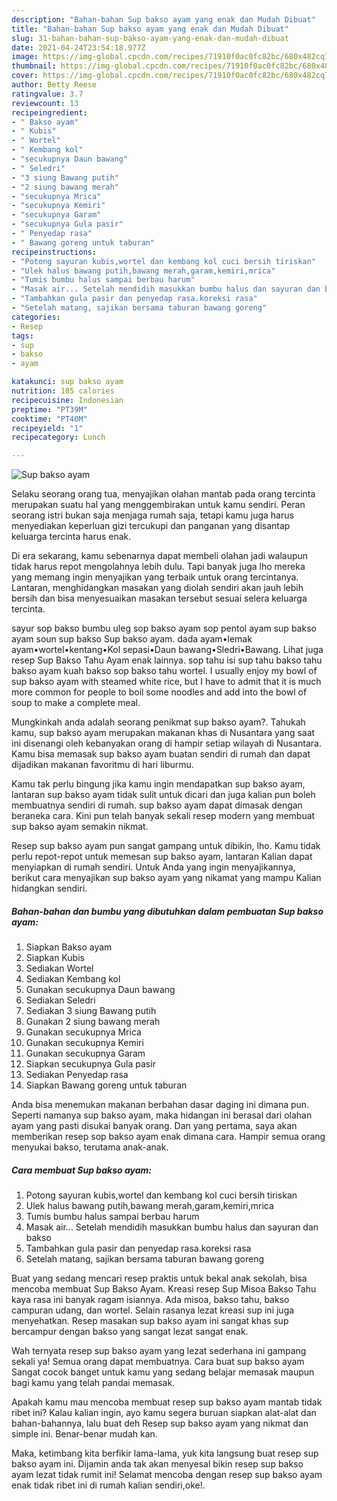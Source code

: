 ```yaml
---
description: "Bahan-bahan Sup bakso ayam yang enak dan Mudah Dibuat"
title: "Bahan-bahan Sup bakso ayam yang enak dan Mudah Dibuat"
slug: 31-bahan-bahan-sup-bakso-ayam-yang-enak-dan-mudah-dibuat
date: 2021-04-24T23:54:18.977Z
image: https://img-global.cpcdn.com/recipes/71910f0ac0fc82bc/680x482cq70/sup-bakso-ayam-foto-resep-utama.jpg
thumbnail: https://img-global.cpcdn.com/recipes/71910f0ac0fc82bc/680x482cq70/sup-bakso-ayam-foto-resep-utama.jpg
cover: https://img-global.cpcdn.com/recipes/71910f0ac0fc82bc/680x482cq70/sup-bakso-ayam-foto-resep-utama.jpg
author: Betty Reese
ratingvalue: 3.7
reviewcount: 13
recipeingredient:
- " Bakso ayam"
- " Kubis"
- " Wortel"
- " Kembang kol"
- "secukupnya Daun bawang"
- " Seledri"
- "3 siung Bawang putih"
- "2 siung bawang merah"
- "secukupnya Mrica"
- "secukupnya Kemiri"
- "secukupnya Garam"
- "secukupnya Gula pasir"
- " Penyedap rasa"
- " Bawang goreng untuk taburan"
recipeinstructions:
- "Potong sayuran kubis,wortel dan kembang kol cuci bersih tiriskan"
- "Ulek halus bawang putih,bawang merah,garam,kemiri,mrica"
- "Tumis bumbu halus sampai berbau harum"
- "Masak air... Setelah mendidih masukkan bumbu halus dan sayuran dan bakso"
- "Tambahkan gula pasir dan penyedap rasa.koreksi rasa"
- "Setelah matang, sajikan bersama taburan bawang goreng"
categories:
- Resep
tags:
- sup
- bakso
- ayam

katakunci: sup bakso ayam 
nutrition: 185 calories
recipecuisine: Indonesian
preptime: "PT39M"
cooktime: "PT40M"
recipeyield: "1"
recipecategory: Lunch

---
```



![Sup bakso ayam](https://img-global.cpcdn.com/recipes/71910f0ac0fc82bc/680x482cq70/sup-bakso-ayam-foto-resep-utama.jpg)

Selaku seorang orang tua, menyajikan olahan mantab pada orang tercinta merupakan suatu hal yang menggembirakan untuk kamu sendiri. Peran seorang istri bukan saja menjaga rumah saja, tetapi kamu juga harus menyediakan keperluan gizi tercukupi dan panganan yang disantap keluarga tercinta harus enak.

Di era  sekarang, kamu sebenarnya dapat membeli olahan jadi walaupun tidak harus repot mengolahnya lebih dulu. Tapi banyak juga lho mereka yang memang ingin menyajikan yang terbaik untuk orang tercintanya. Lantaran, menghidangkan masakan yang diolah sendiri akan jauh lebih bersih dan bisa menyesuaikan masakan tersebut sesuai selera keluarga tercinta. 

sayur sop bakso bumbu uleg sop bakso ayam sop pentol ayam sup bakso ayam soun sup bakso Sup bakso ayam. dada ayam•lemak ayam•wortel•kentang•Kol sepasi•Daun bawang•Sledri•Bawang. Lihat juga resep Sup Bakso Tahu Ayam enak lainnya. sop tahu isi sup tahu bakso tahu bakso ayam kuah bakso sop bakso tahu wortel. I usually enjoy my bowl of sup bakso ayam with steamed white rice, but I have to admit that it is much more common for people to boil some noodles and add into the bowl of soup to make a complete meal.

Mungkinkah anda adalah seorang penikmat sup bakso ayam?. Tahukah kamu, sup bakso ayam merupakan makanan khas di Nusantara yang saat ini disenangi oleh kebanyakan orang di hampir setiap wilayah di Nusantara. Kamu bisa memasak sup bakso ayam buatan sendiri di rumah dan dapat dijadikan makanan favoritmu di hari liburmu.

Kamu tak perlu bingung jika kamu ingin mendapatkan sup bakso ayam, lantaran sup bakso ayam tidak sulit untuk dicari dan juga kalian pun boleh membuatnya sendiri di rumah. sup bakso ayam dapat dimasak dengan beraneka cara. Kini pun telah banyak sekali resep modern yang membuat sup bakso ayam semakin nikmat.

Resep sup bakso ayam pun sangat gampang untuk dibikin, lho. Kamu tidak perlu repot-repot untuk memesan sup bakso ayam, lantaran Kalian dapat menyiapkan di rumah sendiri. Untuk Anda yang ingin menyajikannya, berikut cara menyajikan sup bakso ayam yang nikamat yang mampu Kalian hidangkan sendiri.

<!--inarticleads1-->

##### Bahan-bahan dan bumbu yang dibutuhkan dalam pembuatan Sup bakso ayam:

1. Siapkan  Bakso ayam
1. Siapkan  Kubis
1. Sediakan  Wortel
1. Sediakan  Kembang kol
1. Gunakan secukupnya Daun bawang
1. Sediakan  Seledri
1. Sediakan 3 siung Bawang putih
1. Gunakan 2 siung bawang merah
1. Gunakan secukupnya Mrica
1. Gunakan secukupnya Kemiri
1. Gunakan secukupnya Garam
1. Siapkan secukupnya Gula pasir
1. Sediakan  Penyedap rasa
1. Siapkan  Bawang goreng untuk taburan


Anda bisa menemukan makanan berbahan dasar daging ini dimana pun. Seperti namanya sup bakso ayam, maka hidangan ini berasal dari olahan ayam yang pasti disukai banyak orang. Dan yang pertama, saya akan memberikan resep sop bakso ayam enak dimana cara. Hampir semua orang menyukai bakso, terutama anak-anak. 

<!--inarticleads2-->

##### Cara membuat Sup bakso ayam:

1. Potong sayuran kubis,wortel dan kembang kol cuci bersih tiriskan
1. Ulek halus bawang putih,bawang merah,garam,kemiri,mrica
1. Tumis bumbu halus sampai berbau harum
1. Masak air... Setelah mendidih masukkan bumbu halus dan sayuran dan bakso
1. Tambahkan gula pasir dan penyedap rasa.koreksi rasa
1. Setelah matang, sajikan bersama taburan bawang goreng


Buat yang sedang mencari resep praktis untuk bekal anak sekolah, bisa mencoba membuat Sup Bakso Ayam. Kreasi resep Sup Misoa Bakso Tahu kaya rasa ini banyak ragam isiannya. Ada misoa, bakso tahu, bakso campuran udang, dan wortel. Selain rasanya lezat kreasi sup ini juga menyehatkan. Resep masakan sup bakso ayam ini sangat khas sup bercampur dengan bakso yang sangat lezat sangat enak. 

Wah ternyata resep sup bakso ayam yang lezat sederhana ini gampang sekali ya! Semua orang dapat membuatnya. Cara buat sup bakso ayam Sangat cocok banget untuk kamu yang sedang belajar memasak maupun bagi kamu yang telah pandai memasak.

Apakah kamu mau mencoba membuat resep sup bakso ayam mantab tidak ribet ini? Kalau kalian ingin, ayo kamu segera buruan siapkan alat-alat dan bahan-bahannya, lalu buat deh Resep sup bakso ayam yang nikmat dan simple ini. Benar-benar mudah kan. 

Maka, ketimbang kita berfikir lama-lama, yuk kita langsung buat resep sup bakso ayam ini. Dijamin anda tak akan menyesal bikin resep sup bakso ayam lezat tidak rumit ini! Selamat mencoba dengan resep sup bakso ayam enak tidak ribet ini di rumah kalian sendiri,oke!.

